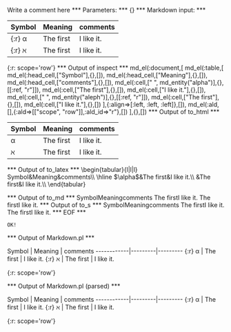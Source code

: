 Write a comment here
*** Parameters: ***
{}
*** Markdown input: ***

  Symbol    | Meaning | comments
------------|---------|---------
{:r} &alpha; | The first | I like it.
{:r} &aleph; | The first | I like it.


{:r: scope='row'}
*** Output of inspect ***
md_el(:document,[
	md_el(:table,[
		md_el(:head_cell,["Symbol"],{},[]),
		md_el(:head_cell,["Meaning"],{},[]),
		md_el(:head_cell,["comments"],{},[]),
		md_el(:cell,[" ", md_entity("alpha")],{},[[:ref, "r"]]),
		md_el(:cell,["The first"],{},[]),
		md_el(:cell,["I like it."],{},[]),
		md_el(:cell,[" ", md_entity("aleph")],{},[[:ref, "r"]]),
		md_el(:cell,["The first"],{},[]),
		md_el(:cell,["I like it."],{},[])
	],{:align=>[:left, :left, :left]},[]),
	md_el(:ald,[],{:ald=>[["scope", "row"]],:ald_id=>"r"},[])
],{},[])
*** Output of to_html ***
<table><thead><tr><th>Symbol</th><th>Meaning</th><th>comments</th></tr></thead><tbody><tr><td scope='row' style='text-align: left;'> &#945;</td><td style='text-align: left;'>The first</td><td style='text-align: left;'>I like it.</td>
</tr><tr><td scope='row' style='text-align: left;'> &aleph;</td><td style='text-align: left;'>The first</td><td style='text-align: left;'>I like it.</td>
</tr></tbody></table>
*** Output of to_latex ***
\begin{tabular}{l|l|l}
Symbol&Meaning&comments\\
\hline 
 $\alpha$&The first&I like it.\\
 &The first&I like it.\\
\end{tabular}


*** Output of to_md ***
SymbolMeaningcomments The firstI like it. The firstI like it.
*** Output of to_s ***
SymbolMeaningcomments The firstI like it. The firstI like it.
*** EOF ***



	OK!



*** Output of Markdown.pl ***
<p>Symbol    | Meaning | comments
------------|---------|---------
{:r} &alpha; | The first | I like it.
{:r} &aleph; | The first | I like it.</p>

<p>{:r: scope='row'}</p>

*** Output of Markdown.pl (parsed) ***
<p>Symbol    | Meaning | comments
------------|---------|---------
{:r} &alpha; | The first | I like it.
{:r} &aleph; | The first | I like it.</p
   ><p>{:r: scope='row'}</p
 >
